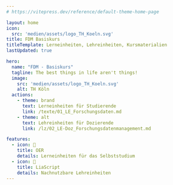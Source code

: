 ```yaml
---
# https://vitepress.dev/reference/default-theme-home-page

layout: home
icon: 
  src: 'medien/assets/logo_TH_Koeln.svg'
title: FDM Basiskurs
titleTemplate: Lerneinheiten, Lehreinheiten, Kursmaterialien
lastUpdated: true

hero:
  name: "FDM - Basiskurs"
  tagline: The best things in life aren't things!
  image:
    src: 'medien/assets/logo_TH_Koeln.svg'
    alt: TH Köln
  actions:
    - theme: brand
      text: Lerneinheiten für Studierende
      link: /texte/01_LE_Forschungsdaten.md
    - theme: alt
      text: Lehreinheiten für Dozierende
      link: /lz/02_LE-Doz_Forschungsdatenmanagement.md

features:
  - icon: 🪼 
    title: OER
    details: Lerneinheiten für das Selbststudium
  - icon: 🐬
    title: LiaScript
    details: Nachnutzbare Lehreinheiten
---
```


